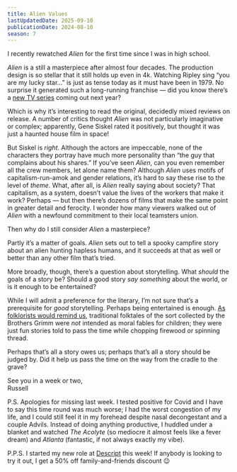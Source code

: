 ```yaml
---
title: Alien Values
lastUpdatedDate: 2025-09-10 
publicationDate: 2024-08-10
season: 7
---
```


I recently rewatched *Alien* for the first time since I was in high school.

*Alien* is a still a masterpiece after almost four decades. The production design is so stellar that it still holds up even in 4k. Watching Ripley sing “you are my lucky star...” is just as tense today as it must have been in 1979. No surprise it generated such a long-running franchise — did you know there’s a [new TV series](https://en.wikipedia.org/wiki/Alien:_Earth) coming out next year?

Which is why it’s interesting to read the original, decidedly mixed reviews on release. A number of critics thought *Alien* was not particularly imaginative or complex; apparently, Gene Siskel rated it positively, but thought it was just a haunted house film in space!

But Siskel is *right*. Although the actors are impeccable, none of the characters they portray have much more personality than “the guy that complains about his shares.” If you’ve seen *Alien*, can you even remember all the crew members, let alone name them? Although *Alien* uses motifs of capitalism-run-amok and gender relations, it’s hard to say these rise to the level of *theme*. What, after all, is *Alien* really saying about society? That capitalism, as a system, doesn’t value the lives of the workers that make it work? Perhaps — but then there’s dozens of films that make the same point in greater detail and ferocity. I wonder how many viewers walked out of *Alien* with a newfound commitment to their local teamsters union.

Then why do I still consider *Alien* a masterpiece?

Partly it’s a matter of goals. *Alien* sets out to tell a spooky campfire story about an alien hunting hapless humans, and it succeeds at that as well or better than any other film that’s tried.

More broadly, though, there’s a question about storytelling. What *should* the goals of a story be? Should a good story *say something* about the world, or is it enough to be entertained?

While I will admit a preference for the literary, I’m not sure that’s a prerequisite for *good* storytelling. Perhaps being entertained is enough. [As folklorists would remind us](https://www.goodreads.com/book/show/24961424-introduction-to-folklore), traditional folktales of the sort collected by the Brothers Grimm were *not* intended as moral fables for children; they were just fun stories told to pass the time while chopping firewood or spinning thread.

Perhaps that’s all a story owes us; perhaps that’s all a story should be judged by. Did it help us pass the time on the way from the cradle to the grave?

See you in a week or two,\
Russell

P.S. Apologies for missing last week. I tested positive for Covid and I have to say this time round was much worse; I had the worst congestion of my life, and I could still feel it in my forehead despite nasal decongestant and a couple Advils. Instead of doing anything productive, I huddled under a blanket and watched *The Acolyte* (so mediocre it almost feels like a fever dream) and *Atlanta* (fantastic, if not always exactly my vibe).

P.P.S. I started my new role at [Descript](https://www.descript.com) this week! If anybody is looking to try it out, I get a 50% off family-and-friends discount 😉

